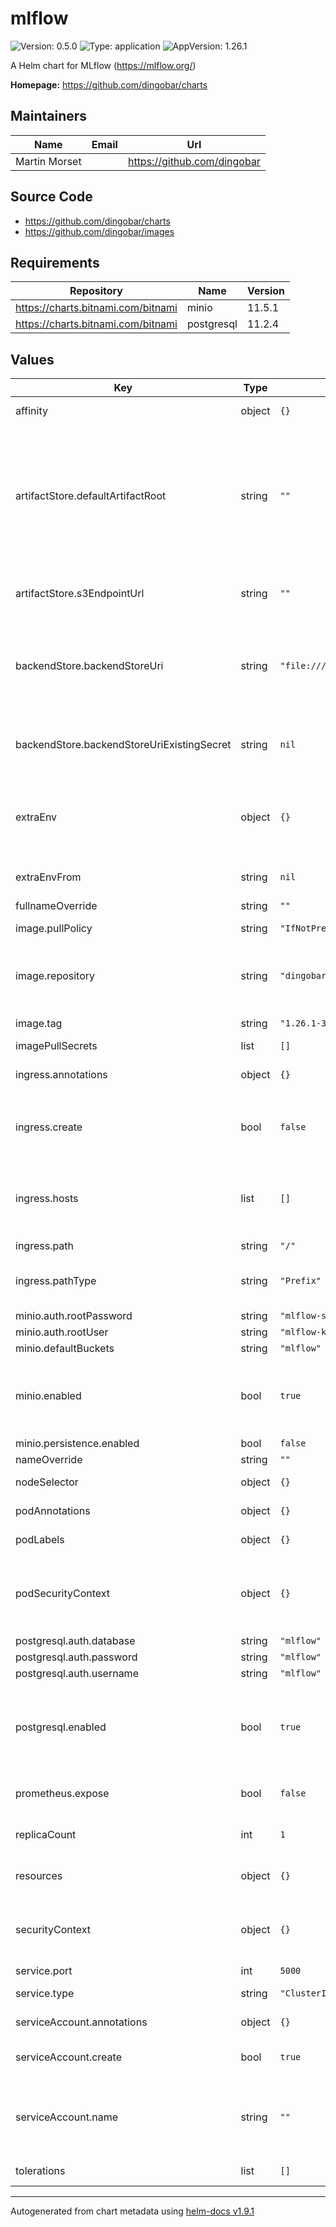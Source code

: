 # mlflow

![Version: 0.5.0](https://img.shields.io/badge/Version-0.5.0-informational?style=flat-square) ![Type: application](https://img.shields.io/badge/Type-application-informational?style=flat-square) ![AppVersion: 1.26.1](https://img.shields.io/badge/AppVersion-1.26.1-informational?style=flat-square)

A Helm chart for MLflow (https://mlflow.org/)

**Homepage:** <https://github.com/dingobar/charts>

## Maintainers

| Name | Email | Url |
| ---- | ------ | --- |
| Martin Morset |  | <https://github.com/dingobar> |

## Source Code

* <https://github.com/dingobar/charts>
* <https://github.com/dingobar/images>

## Requirements

| Repository | Name | Version |
|------------|------|---------|
| https://charts.bitnami.com/bitnami | minio | 11.5.1 |
| https://charts.bitnami.com/bitnami | postgresql | 11.2.4 |

## Values

| Key | Type | Default | Description |
|-----|------|---------|-------------|
| affinity | object | `{}` | See [the Kubernetes docs](https://kubernetes.io/docs/concepts/scheduling-eviction/assign-pod-node/#affinity-and-anti-affinity) |
| artifactStore.defaultArtifactRoot | string | `""` | Where to write/read artifacts, see the mlflow docs for options. Recommended to use S3 or S3 compatible blob storage. If left blank, artifacts are saved locally in the image and not persisted. |
| artifactStore.s3EndpointUrl | string | `""` | If you use a non-AWS S3 host such as MinIO, specify the URI here |
| backendStore.backendStoreUri | string | `"file:///opt/mlflow/mlruns"` | The [SQLAlchemy URI](https://docs.sqlalchemy.org/en/14/core/engines.html#database-urls) of the backend store to use (if sqlite is chosen, it is auto-created in the container and does not persist) |
| backendStore.backendStoreUriExistingSecret | string | `nil` | Existing secret name and key to get the backendStoreUri from (name: foo, key: bar) |
| extraEnv | object | `{}` | Extra environment variables to include in the mlflow pods, in the form of key: value pairs (for example, `FOO: bar`) |
| extraEnvFrom | string | `nil` | Extra secrets or configmaps to get env-variables from |
| fullnameOverride | string | `""` |  |
| image.pullPolicy | string | `"IfNotPresent"` | See [the kubernetes docs](https://kubernetes.io/docs/concepts/containers/images/#image-pull-policy) |
| image.repository | string | `"dingobar/mlflow"` | Image to use for deploying, must support ENTRYPOINT[ "mlflow", "server" ] |
| image.tag | string | `"1.26.1-3.10-slim-bullseye"` | Tag of the image to use |
| imagePullSecrets | list | `[]` |  |
| ingress.annotations | object | `{}` | Ingress annotations in the form of key: value |
| ingress.create | bool | `false` | Whether or not an Ingress resource is created (only the `networking.k8s.io/v1` API is supported) |
| ingress.hosts | list | `[]` | List of hosts in the form [{name: foo}, {name: bar, tls: {enabled: true, secretName: my-secret}}, ...] |
| ingress.path | string | `"/"` | Ingress path |
| ingress.pathType | string | `"Prefix"` | Ingress path type, see [the Kubernetes docs](https://kubernetes.io/docs/concepts/services-networking/ingress/#path-types) for possible values |
| minio.auth.rootPassword | string | `"mlflow-secret"` |  |
| minio.auth.rootUser | string | `"mlflow-key"` |  |
| minio.defaultBuckets | string | `"mlflow"` |  |
| minio.enabled | bool | `true` | Whether to deploy the MinIO subchart (recommend using external S3 such as AWS S3 in production) |
| minio.persistence.enabled | bool | `false` |  |
| nameOverride | string | `""` |  |
| nodeSelector | object | `{}` | See [the Kubernetes docs](https://kubernetes.io/docs/concepts/scheduling-eviction/assign-pod-node/#nodeselector) |
| podAnnotations | object | `{}` | Extra annotations for all pods |
| podLabels | object | `{}` | Extra labels to add to all resources |
| podSecurityContext | object | `{}` | Security context for the pods. The default container can run as any user/group and does not run with elevated access |
| postgresql.auth.database | string | `"mlflow"` |  |
| postgresql.auth.password | string | `"mlflow"` |  |
| postgresql.auth.username | string | `"mlflow"` |  |
| postgresql.enabled | bool | `true` | Whether to deploy the PostgreSQL subchart (highly recommended to use a managed database service such as AWS RDS in production) |
| prometheus.expose | bool | `false` | If `true`, prometheus metrics are exposed on /metrics |
| replicaCount | int | `1` | Number of replicas of mlflow server to run |
| resources | object | `{}` | Resource limits and requests for the mlflow pods |
| securityContext | object | `{}` | Security context for the individual containers. Take presedence over podSecurityContext. |
| service.port | int | `5000` |  |
| service.type | string | `"ClusterIP"` | See [the Kubernetes docs](https://kubernetes.io/docs/concepts/services-networking/service/#publishing-services-service-types) |
| serviceAccount.annotations | object | `{}` | Annotations to add to the service account |
| serviceAccount.create | bool | `true` | Specifies whether a service account should be created |
| serviceAccount.name | string | `""` | The name of the service account to use. If not set and create is true, a name is generated using the fullname template |
| tolerations | list | `[]` | See [the Kubernetes docs](https://kubernetes.io/docs/concepts/scheduling-eviction/taint-and-toleration/) |

----------------------------------------------
Autogenerated from chart metadata using [helm-docs v1.9.1](https://github.com/norwoodj/helm-docs/releases/v1.9.1)
